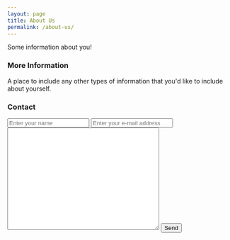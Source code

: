 ```yaml
---
layout: page
title: About Us
permalink: /about-us/
---
```


Some information about you!

### More Information

A place to include any other types of information that you'd like to include about yourself.

### Contact

 <form method="post" action="https://forms.un-static.com/forms/aa7ce520aec859568a82d049eb0f4251a0133408"> 
  <input type="text" name="name" placeholder="Enter your name" required>
  <input type="email" name="email" placeholder="Enter your e-mail address" required>
  <textarea name="message" cols="40" rows="15"></textarea>
  <button type="submit">Send</button>
</form>

